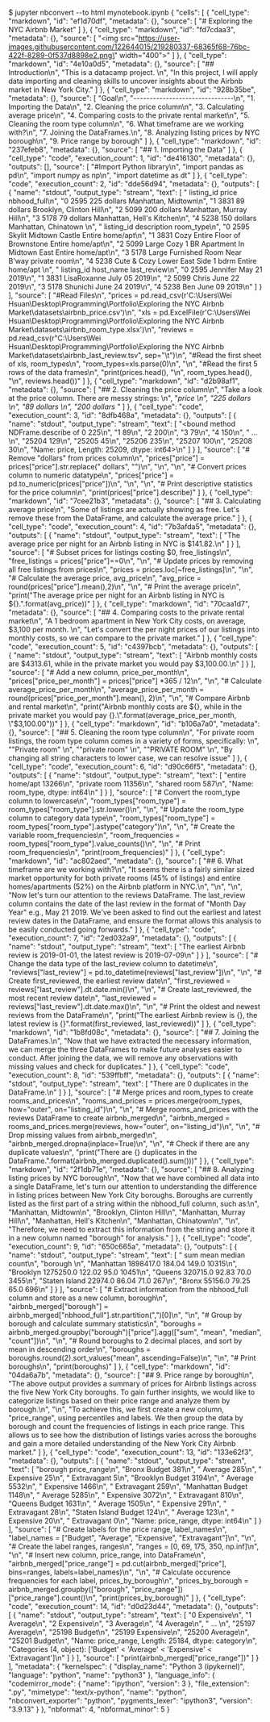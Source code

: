 $ jupyter nbconvert --to html mynotebook.ipynb
{
 "cells": [
  {
   "cell_type": "markdown",
   "id": "ef1d70df",
   "metadata": {},
   "source": [
    "# Exploring the NYC Airbnb Market"
   ]
  },
  {
   "cell_type": "markdown",
   "id": "fd7cdaa3",
   "metadata": {},
   "source": [
    "<img src=\"https://user-images.githubusercontent.com/122644015/219280337-68365f68-76bc-422f-8289-0f537d8898e2.png\" width=\"400\">"
   ]
  },
  {
   "cell_type": "markdown",
   "id": "4e10a0d5",
   "metadata": {},
   "source": [
    "## Introduction\n",
    "This is a datacamp project.  \n",
    "In this project, I will apply data importing and cleaning skills to uncover insights about the Airbnb market in New York City."
   ]
  },
  {
   "cell_type": "markdown",
   "id": "928b35be",
   "metadata": {},
   "source": [
    "Goal\n",
    "-------------------------------\n",
    "1. Importing the Data\n",
    "2. Cleaning the price column\n",
    "3. Calculating average price\n",
    "4. Comparing costs to the private rental market\n",
    "5. Cleaning the room type column\n",
    "6. What timeframe are we working with?\n",
    "7. Joining the DataFrames.\n",
    "8. Analyzing listing prices by NYC borough\n",
    "9. Price range by borough"
   ]
  },
  {
   "cell_type": "markdown",
   "id": "237efeb8",
   "metadata": {},
   "source": [
    "## 1. Importing the Data"
   ]
  },
  {
   "cell_type": "code",
   "execution_count": 1,
   "id": "de416130",
   "metadata": {},
   "outputs": [],
   "source": [
    "#Import Python library\n",
    "import pandas as pd\n",
    "import numpy as np\n",
    "import datetime as dt"
   ]
  },
  {
   "cell_type": "code",
   "execution_count": 2,
   "id": "dde56d94",
   "metadata": {},
   "outputs": [
    {
     "name": "stdout",
     "output_type": "stream",
     "text": [
      "   listing_id        price                nbhood_full\n",
      "0        2595  225 dollars         Manhattan, Midtown\n",
      "1        3831   89 dollars     Brooklyn, Clinton Hill\n",
      "2        5099  200 dollars     Manhattan, Murray Hill\n",
      "3        5178   79 dollars  Manhattan, Hell's Kitchen\n",
      "4        5238  150 dollars       Manhattan, Chinatown \n",
      "    listing_id                                description        room_type\n",
      "0        2595                      Skylit Midtown Castle  Entire home/apt\n",
      "1        3831            Cozy Entire Floor of Brownstone  Entire home/apt\n",
      "2        5099  Large Cozy 1 BR Apartment In Midtown East  Entire home/apt\n",
      "3        5178            Large Furnished Room Near B'way     private room\n",
      "4        5238         Cute & Cozy Lower East Side 1 bdrm  Entire home/apt \n",
      "    listing_id    host_name   last_review\n",
      "0        2595     Jennifer   May 21 2019\n",
      "1        3831  LisaRoxanne  July 05 2019\n",
      "2        5099        Chris  June 22 2019\n",
      "3        5178     Shunichi  June 24 2019\n",
      "4        5238          Ben  June 09 2019\n"
     ]
    }
   ],
   "source": [
    "#Read Files\n",
    "prices = pd.read_csv(r'C:\\Users\\Wei Hsuan\\Desktop\\Programming\\Portfolio\\Exploring the NYC Airbnb Market\\datasets\\airbnb_price.csv')\n",
    "xls = pd.ExcelFile(r'C:\\Users\\Wei Hsuan\\Desktop\\Programming\\Portfolio\\Exploring the NYC Airbnb Market\\datasets\\airbnb_room_type.xlsx')\n",
    "reviews = pd.read_csv(r\"C:\\Users\\Wei Hsuan\\Desktop\\Programming\\Portfolio\\Exploring the NYC Airbnb Market\\datasets\\airbnb_last_review.tsv\", sep=\"\\t\")\n",
    "#Read the first sheet of xls, room_types\n",
    "room_types=xls.parse(0)\n",
    "\n",
    "#Read the first 5 rows of the data frames\n",
    "print(prices.head(), \"\\n\", room_types.head(), \"\\n\", reviews.head())"
   ]
  },
  {
   "cell_type": "markdown",
   "id": "d2b98af1",
   "metadata": {},
   "source": [
    "## 2. Cleaning the price column\n",
    "Take a look at the price column. There are messy strings:   \n",
    "*price  \n",
    "225 dollars  \n",
    "89 dollars  \n",
    "200 dollars*  "
   ]
  },
  {
   "cell_type": "code",
   "execution_count": 3,
   "id": "8dfb468a",
   "metadata": {},
   "outputs": [
    {
     "name": "stdout",
     "output_type": "stream",
     "text": [
      "<bound method NDFrame.describe of 0        225\n",
      "1         89\n",
      "2        200\n",
      "3         79\n",
      "4        150\n",
      "        ... \n",
      "25204    129\n",
      "25205     45\n",
      "25206    235\n",
      "25207    100\n",
      "25208     30\n",
      "Name: price, Length: 25209, dtype: int64>\n"
     ]
    }
   ],
   "source": [
    "# Remove \"dollars\" from prices column\n",
    "prices[\"price\"] = prices[\"price\"].str.replace(\" dollars\", \"\")\n",
    "\n",
    "\n",
    "# Convert prices column to numeric datatype\n",
    "prices[\"price\"] = pd.to_numeric(prices[\"price\"])\n",
    "\n",
    "\n",
    "# Print descriptive statistics for the price column\n",
    "print(prices[\"price\"].describe)"
   ]
  },
  {
   "cell_type": "markdown",
   "id": "7cee21b3",
   "metadata": {},
   "source": [
    "## 3. Calculating average price\n",
    "Some of listings are actually showing as free. Let's remove these from the DataFrame, and calculate the average price."
   ]
  },
  {
   "cell_type": "code",
   "execution_count": 4,
   "id": "7b3afda5",
   "metadata": {},
   "outputs": [
    {
     "name": "stdout",
     "output_type": "stream",
     "text": [
      "The average price per night for an Airbnb listing in NYC is $141.82.\n"
     ]
    }
   ],
   "source": [
    "# Subset prices for listings costing $0, free_listings\n",
    "free_listings = prices[\"price\"]==0\n",
    "\n",
    "# Update prices by removing all free listings from prices\n",
    "prices = prices.loc[~free_listings]\n",
    "\n",
    "# Calculate the average price, avg_price\n",
    "avg_price = round(prices[\"price\"].mean(),2)\n",
    "\n",
    "# Print the average price\n",
    "print(\"The average price per night for an Airbnb listing in NYC is ${}.\".format(avg_price))"
   ]
  },
  {
   "cell_type": "markdown",
   "id": "70caa1d7",
   "metadata": {},
   "source": [
    "## 4. Comparing costs to the private rental market\n",
    "A 1 bedroom apartment in New York City costs, on average, $3,100 per month.  \n",
    "Let's convert the per night prices of our listings into monthly costs, so we can compare to the private market."
   ]
  },
  {
   "cell_type": "code",
   "execution_count": 5,
   "id": "c4397bcb",
   "metadata": {},
   "outputs": [
    {
     "name": "stdout",
     "output_type": "stream",
     "text": [
      "Airbnb monthly costs are $4313.61, while in the private market you would pay $3,100.00.\n"
     ]
    }
   ],
   "source": [
    "# Add a new column, price_per_month\n",
    "prices[\"price_per_month\"] = prices[\"price\"] *365 / 12\n",
    "\n",
    "# Calculate average_price_per_month\n",
    "average_price_per_month = round(prices[\"price_per_month\"].mean(), 2)\n",
    "\n",
    "# Compare Airbnb and rental market\n",
    "print(\"Airbnb monthly costs are ${}, while in the private market you would pay {}.\".format(average_price_per_month, \"$3,100.00\"))"
   ]
  },
  {
   "cell_type": "markdown",
   "id": "b106a7a0",
   "metadata": {},
   "source": [
    "## 5. Cleaning the room type column\n",
    "For private room listings, the room type column comes in a variety of forms, specifically:  \n",
    "\"Private room\"  \n",
    "\"private room\"  \n",
    "\"PRIVATE ROOM\"  \n",
    "By changing all string characters to lower case, we can resolve issue"
   ]
  },
  {
   "cell_type": "code",
   "execution_count": 6,
   "id": "d90c66f5",
   "metadata": {},
   "outputs": [
    {
     "name": "stdout",
     "output_type": "stream",
     "text": [
      "entire home/apt    13266\n",
      "private room       11356\n",
      "shared room          587\n",
      "Name: room_type, dtype: int64\n"
     ]
    }
   ],
   "source": [
    "# Convert the room_type column to lowercase\n",
    "room_types[\"room_type\"] = room_types[\"room_type\"].str.lower()\n",
    "\n",
    "# Update the room_type column to category data type\n",
    "room_types[\"room_type\"] = room_types[\"room_type\"].astype(\"category\")\n",
    "\n",
    "# Create the variable room_frequencies\n",
    "room_frequencies = room_types[\"room_type\"].value_counts()\n",
    "\n",
    "# Print room_frequencies\n",
    "print(room_frequencies)"
   ]
  },
  {
   "cell_type": "markdown",
   "id": "ac802aed",
   "metadata": {},
   "source": [
    "## 6. What timeframe are we working with?\n",
    "It seems there is a fairly similar sized market opportunity for both private rooms (45% of listings) and entire homes/apartments (52%) on the Airbnb platform in NYC.\n",
    "\n",
    "\n",
    "Now let's turn our attention to the reviews DataFrame. The last_review column contains the date of the last review in the format of \"Month Day Year\" e.g., May 21 2019. We've been asked to find out the earliest and latest review dates in the DataFrame, and ensure the format allows this analysis to be easily conducted going forwards."
   ]
  },
  {
   "cell_type": "code",
   "execution_count": 7,
   "id": "2ed032a9",
   "metadata": {},
   "outputs": [
    {
     "name": "stdout",
     "output_type": "stream",
     "text": [
      "The earliest Airbnb review is 2019-01-01, the latest review is 2019-07-09\n"
     ]
    }
   ],
   "source": [
    "# Change the data type of the last_review column to datetime\n",
    "reviews[\"last_review\"] = pd.to_datetime(reviews[\"last_review\"])\n",
    "\n",
    "# Create first_reviewed, the earliest review date\n",
    "first_reviewed = reviews[\"last_review\"].dt.date.min()\n",
    "\n",
    "# Create last_reviewed, the most recent review date\n",
    "last_reviewed = reviews[\"last_review\"].dt.date.max()\n",
    "\n",
    "# Print the oldest and newest reviews from the DataFrame\n",
    "print(\"The earliest Airbnb review is {}, the latest review is {}\".format(first_reviewed, last_reviewed))"
   ]
  },
  {
   "cell_type": "markdown",
   "id": "1b8fd08c",
   "metadata": {},
   "source": [
    "## 7. Joining the DataFrames.\n",
    "Now that we have extracted the necessary information, we can merge the three DataFrames to make future analyses easier to conduct. After joining the data, we will remove any observations with missing values and check for duplicates."
   ]
  },
  {
   "cell_type": "code",
   "execution_count": 8,
   "id": "539ffbff",
   "metadata": {},
   "outputs": [
    {
     "name": "stdout",
     "output_type": "stream",
     "text": [
      "There are 0 duplicates in the DataFrame.\n"
     ]
    }
   ],
   "source": [
    "# Merge prices and room_types to create rooms_and_prices\n",
    "rooms_and_prices = prices.merge(room_types, how=\"outer\", on=\"listing_id\")\n",
    "\n",
    "# Merge rooms_and_prices with the reviews DataFrame to create airbnb_merged\n",
    "airbnb_merged = rooms_and_prices.merge(reviews, how=\"outer\", on=\"listing_id\")\n",
    "\n",
    "# Drop missing values from airbnb_merged\n",
    "airbnb_merged.dropna(inplace=True)\n",
    "\n",
    "# Check if there are any duplicate values\n",
    "print(\"There are {} duplicates in the DataFrame.\".format(airbnb_merged.duplicated().sum()))"
   ]
  },
  {
   "cell_type": "markdown",
   "id": "2f1db71e",
   "metadata": {},
   "source": [
    "## 8. Analyzing listing prices by NYC borough\n",
    "Now that we have combined all data into a single DataFrame, let's turn our attention to understanding the difference in listing prices between New York City boroughs. Boroughs are currently listed as the first part of a string within the nbhood_full column, such as:\n",
    "Manhattan, Midtown\n",
    "Brooklyn, Clinton Hill\n",
    "Manhattan, Murray Hill\n",
    "Manhattan, Hell's Kitchen\n",
    "Manhattan, Chinatown\n",
    "\n",
    "Therefore, we need to extract this information from the string and store it in a new column named \"borough\" for analysis."
   ]
  },
  {
   "cell_type": "code",
   "execution_count": 9,
   "id": "650c665a",
   "metadata": {},
   "outputs": [
    {
     "name": "stdout",
     "output_type": "stream",
     "text": [
      "                     sum    mean  median  count\n",
      "borough                                        \n",
      "Manhattan      1898417.0  184.04   149.0  10315\n",
      "Brooklyn       1275250.0  122.02    95.0  10451\n",
      "Queens          320715.0   92.83    70.0   3455\n",
      "Staten Island    22974.0   86.04    71.0    267\n",
      "Bronx            55156.0   79.25    65.0    696\n"
     ]
    }
   ],
   "source": [
    "# Extract information from the nbhood_full column and store as a new column, borough\n",
    "airbnb_merged[\"borough\"] = airbnb_merged[\"nbhood_full\"].str.partition(\",\")[0]\n",
    "\n",
    "# Group by borough and calculate summary statistics\n",
    "boroughs = airbnb_merged.groupby(\"borough\")[\"price\"].agg([\"sum\", \"mean\", \"median\", \"count\"])\n",
    "\n",
    "# Round boroughs to 2 decimal places, and sort by mean in descending order\n",
    "boroughs = boroughs.round(2).sort_values(\"mean\", ascending=False)\n",
    "\n",
    "# Print boroughs\n",
    "print(boroughs)"
   ]
  },
  {
   "cell_type": "markdown",
   "id": "04da6a7b",
   "metadata": {},
   "source": [
    "## 9. Price range by borough\n",
    "The above output provides a summary of prices for Airbnb listings across the five New York City boroughs. To gain further insights, we would like to categorize listings based on their price range and analyze them by borough.\n",
    "\n",
    "To achieve this, we first create a new column, \"price_range\", using percentiles and labels. We then group the data by borough and count the frequencies of listings in each price range. This allows us to see how the distribution of listings varies across the boroughs and gain a more detailed understanding of the New York City Airbnb market."
   ]
  },
  {
   "cell_type": "code",
   "execution_count": 13,
   "id": "133e62f3",
   "metadata": {},
   "outputs": [
    {
     "name": "stdout",
     "output_type": "stream",
     "text": [
      "borough        price_range\n",
      "Bronx          Budget          381\n",
      "               Average         285\n",
      "               Expensive        25\n",
      "               Extravagant       5\n",
      "Brooklyn       Budget         3194\n",
      "               Average        5532\n",
      "               Expensive      1466\n",
      "               Extravagant     259\n",
      "Manhattan      Budget         1148\n",
      "               Average        5285\n",
      "               Expensive      3072\n",
      "               Extravagant     810\n",
      "Queens         Budget         1631\n",
      "               Average        1505\n",
      "               Expensive       291\n",
      "               Extravagant      28\n",
      "Staten Island  Budget          124\n",
      "               Average         123\n",
      "               Expensive        20\n",
      "               Extravagant       0\n",
      "Name: price_range, dtype: int64\n"
     ]
    }
   ],
   "source": [
    "# Create labels for the price range, label_names\n",
    "label_names = [\"Budget\", \"Average\", \"Expensive\", \"Extravagant\"]\n",
    "\n",
    "# Create the label ranges, ranges\n",
    "ranges = [0, 69, 175, 350, np.inf]\n",
    "\n",
    "# Insert new column, price_range, into DataFrame\n",
    "airbnb_merged[\"price_range\"] = pd.cut(airbnb_merged[\"price\"], bins=ranges, labels=label_names)\n",
    "\n",
    "# Calculate occurence frequencies for each label, prices_by_borough\n",
    "prices_by_borough = airbnb_merged.groupby([\"borough\", \"price_range\"])[\"price_range\"].count()\n",
    "print(prices_by_borough)"
   ]
  },
  {
   "cell_type": "code",
   "execution_count": 14,
   "id": "d0d23d44",
   "metadata": {},
   "outputs": [
    {
     "name": "stdout",
     "output_type": "stream",
     "text": [
      "0        Expensive\n",
      "1          Average\n",
      "2        Expensive\n",
      "3          Average\n",
      "4          Average\n",
      "           ...    \n",
      "25197      Average\n",
      "25198       Budget\n",
      "25199    Expensive\n",
      "25200      Average\n",
      "25201       Budget\n",
      "Name: price_range, Length: 25184, dtype: category\n",
      "Categories (4, object): ['Budget' < 'Average' < 'Expensive' < 'Extravagant']\n"
     ]
    }
   ],
   "source": [
    "print(airbnb_merged[\"price_range\"])"
   ]
  }
 ],
 "metadata": {
  "kernelspec": {
   "display_name": "Python 3 (ipykernel)",
   "language": "python",
   "name": "python3"
  },
  "language_info": {
   "codemirror_mode": {
    "name": "ipython",
    "version": 3
   },
   "file_extension": ".py",
   "mimetype": "text/x-python",
   "name": "python",
   "nbconvert_exporter": "python",
   "pygments_lexer": "ipython3",
   "version": "3.9.13"
  }
 },
 "nbformat": 4,
 "nbformat_minor": 5
}
